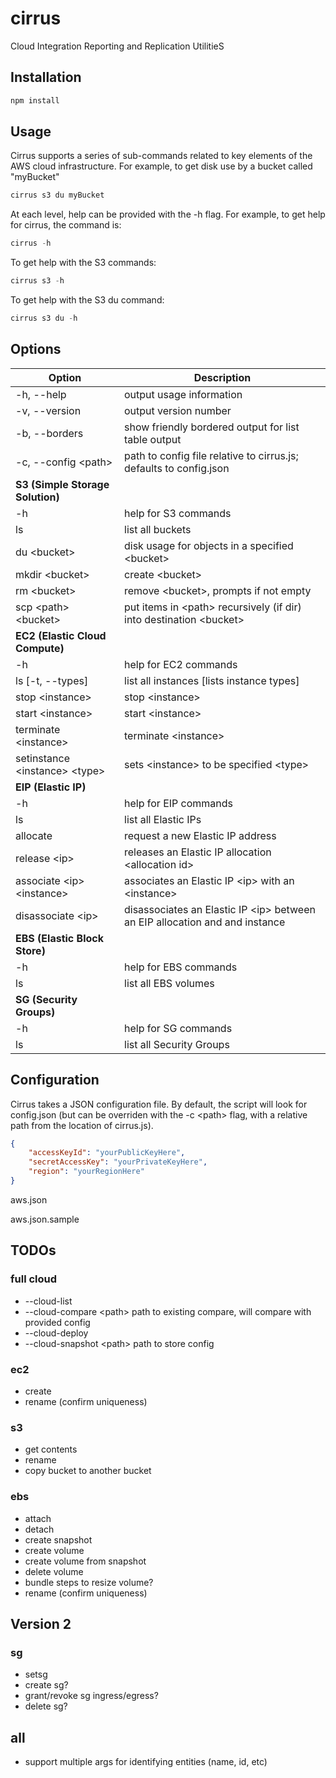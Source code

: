 # cirrus
Cloud Integration Reporting and Replication UtilitieS

## Installation
```javascript
npm install
```

## Usage
Cirrus supports a series of sub-commands related to key elements of the AWS cloud infrastructure.
For example, to get disk use by a bucket called "myBucket"

```javascript
cirrus s3 du myBucket
```

At each level, help can be provided with the -h flag. For example, to get help for cirrus, the command is:

```javascript
cirrus -h
```

To get help with the S3 commands:

```javascript
cirrus s3 -h
```

To get help with the S3 du command:

```javascript
cirrus s3 du -h
```


## Options
| Option             | Description                                              |
|--------------------|----------------------------------------------------------|
| -h, --help | output usage information |
| -v, --version | output version number |
| -b, --borders | show friendly bordered output for list table output |
| -c, --config &lt;path&gt; | path to config file relative to cirrus.js; defaults to config.json |
|   **S3 (Simple Storage Solution)**                              ||
| -h | help for S3 commands |
| ls | list all buckets |
| du &lt;bucket&gt; | disk usage for objects in a specified &lt;bucket&gt; |
| mkdir &lt;bucket&gt; | create &lt;bucket&gt; |
| rm &lt;bucket&gt; | remove &lt;bucket&gt;, prompts if not empty |
| scp &lt;path&gt; &lt;bucket&gt; | put items in &lt;path&gt; recursively (if dir) into destination &lt;bucket&gt; |
|   **EC2 (Elastic Cloud Compute)**                              ||
| -h | help for EC2 commands |
| ls &#91;-t, --types&#93; | list all instances &#91;lists instance types&#93; |
| stop &lt;instance&gt; | stop &lt;instance&gt; |
| start &lt;instance&gt; | start &lt;instance&gt; |
| terminate &lt;instance&gt; | terminate &lt;instance&gt; |
| setinstance &lt;instance&gt; &lt;type&gt; | sets &lt;instance&gt; to be specified &lt;type&gt; |
|   **EIP (Elastic IP)**                              ||
| -h | help for EIP commands |
| ls | list all Elastic IPs |
| allocate | request a new Elastic IP address |
| release &lt;ip&gt; | releases an Elastic IP allocation &lt;allocation id&gt; |
| associate &lt;ip&gt; &lt;instance&gt; | associates an Elastic IP &lt;ip&gt; with an &lt;instance&gt; |
| disassociate &lt;ip&gt; | disassociates an Elastic IP &lt;ip&gt; between an EIP allocation and and instance |
|   **EBS (Elastic Block Store)**                              ||
| -h | help for EBS commands |
| ls | list all EBS volumes |
|   **SG (Security Groups)**                              ||
| -h | help for SG commands |
| ls | list all Security Groups |

## Configuration
Cirrus takes a JSON configuration file. By default, the script will look for config.json (but can be overriden with the -c &lt;path&gt; flag, with a relative path from the location of cirrus.js).

```json
{
    "accessKeyId": "yourPublicKeyHere",
    "secretAccessKey": "yourPrivateKeyHere",
    "region": "yourRegionHere"
}
```

aws.json

aws.json.sample

## TODOs
### full cloud
- --cloud-list
- --cloud-compare &lt;path&gt; path to existing compare, will compare with provided config
- --cloud-deploy
- --cloud-snapshot &lt;path&gt; path to store config

### ec2
- create
- rename (confirm uniqueness)

### s3
- get contents
- rename
- copy bucket to another bucket

### ebs
- attach
- detach
- create snapshot
- create volume
- create volume from snapshot
- delete volume
- bundle steps to resize volume?
- rename (confirm uniqueness)

## Version 2
### sg
- setsg
- create sg?
- grant/revoke sg ingress/egress?
- delete sg?

## all
- support multiple args for identifying entities (name, id, etc)